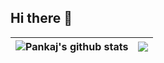 ## Hi there 👋

<!--
**pankajjs/pankajjs** is a ✨ _special_ ✨ repository because its `README.md` (this file) appears on your GitHub profile.

Here are some ideas to get you started:

- 🔭 I’m currently working on ...
- 🌱 I’m currently learning ...
- 👯 I’m looking to collaborate on ...
- 🤔 I’m looking for help with ...
- 💬 Ask me about ...
- 📫 How to reach me: ...
- 😄 Pronouns: ...
- ⚡ Fun fact: ...
-->
| <img align="center" src="https://github-readme-stats.vercel.app/api?username=pankajjs&show=reviews,prs_merged,prs_merged_percentage&show_icons=true&include_all_commits=true&theme=buefy&hide_border=true" alt="Pankaj's github stats" /> | <img align="center" src="https://github-readme-stats.vercel.app/api/top-langs/?username=pankajjs&layout=compact&theme=buefy&hide_border=true" /> |
| ------------- | ------------- |

